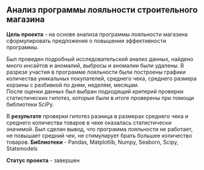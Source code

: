 ## Анализ программы лояльности строительного магазина

**Цель проекта** - на основе анализа программы лояльности магазина сформулировать предложения о повышении эффективности программы.

Был проведен подробный исследовательский анализ данных, найдено много инсайтов и аномалий, выбросы и аномалии были удалены.
В разрезе участия в программе лояльности были построены графики количества уникальных покупателей, среднего чека, среднего размера корзины с разбивкой по дням, неделям, месяцам.  
После оценки данных был выбран подходящий критерий проверки статистических гипотез, которые были в итоге проверены при помощи библиотеки SciPy. 

В **результате** проверки гипотез разница в размерах среднего чека и среднего количества товаров в чеке оказалась статистически значимой. Был сделан вывод, что программа лояльности не работает, не повышает средний чек, не стимулирует брать большее количество товаров.
**Библиотеки** - Pandas, Matplotlib, Numpy, Seaborn, Scipy, Statsmodels

**Статус проекта** - завершен
